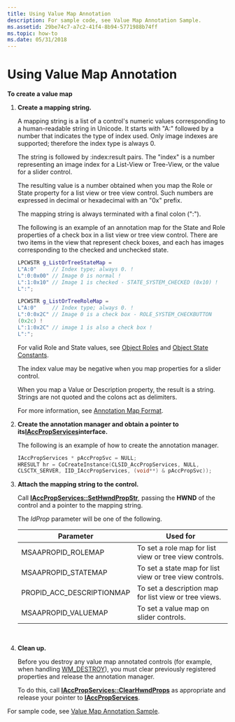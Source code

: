 ```yaml
---
title: Using Value Map Annotation
description: For sample code, see Value Map Annotation Sample.
ms.assetid: 29be74c7-a7c2-41f4-8b94-5771988b74ff
ms.topic: how-to
ms.date: 05/31/2018
---
```


# Using Value Map Annotation

**To create a value map**

1.  **Create a mapping string.**

    A mapping string is a list of a control's numeric values corresponding to a human-readable string in Unicode. It starts with "A:" followed by a number that indicates the type of index used. Only image indexes are supported; therefore the index type is always 0.

    The string is followed by :index:result pairs. The "index" is a number representing an image index for a List-View or Tree-View, or the value for a slider control.

    The resulting value is a number obtained when you map the Role or State property for a list view or tree view control. Such numbers are expressed in decimal or hexadecimal with an "0x" prefix.

    The mapping string is always terminated with a final colon (":").

    The following is an example of an annotation map for the State and Role properties of a check box in a list view or tree view control. There are two items in the view that represent check boxes, and each has images corresponding to the checked and unchecked state.

    ```C++
    LPCWSTR g_ListOrTreeStateMap = 
    L"A:0"     // Index type; always 0. !
    L":0:0x00" // Image 0 is normal !
    L":1:0x10" // Image 1 is checked - STATE_SYSTEM_CHECKED (0x10) !
    L":";

    LPCWSTR g_ListOrTreeRoleMap = 
    L"A:0"     // Index type; always 0. !
    L":0:0x2C" // Image 0 is a check box - ROLE_SYSTEM_CHECKBUTTON
    (0x2c) !
    L":1:0x2C" // image 1 is also a check box !
    L":";
    ```

    

    For valid Role and State values, see [Object Roles](object-roles.md) and [Object State Constants](object-state-constants.md).

    The index value may be negative when you map properties for a slider control.

    When you map a Value or Description property, the result is a string. Strings are not quoted and the colons act as delimiters.

    For more information, see [Annotation Map Format](value-map-annotation.md).

2.  **Create the annotation manager and obtain a pointer to its**[**IAccPropServices**](/windows/desktop/api/oleacc/nn-oleacc-iaccpropservices)**interface.**

    The following is an example of how to create the annotation manager.

    ```C++
    IAccPropServices * pAccPropSvc = NULL;
    HRESULT hr = CoCreateInstance(CLSID_AccPropServices, NULL,
    CLSCTX_SERVER, IID_IAccPropServices, (void**) & pAccPropSvc));
    
    ```

    

3.  **Attach the mapping string to the control.**

    Call [**IAccPropServices::SetHwndPropStr**](/windows/desktop/api/Oleacc/nf-oleacc-iaccpropservices-sethwndpropstr), passing the **HWND** of the control and a pointer to the mapping string.

    The *IdProp* parameter will be one of the following.

    

    | Parameter                   | Used for                                                |
    |-----------------------------|---------------------------------------------------------|
    | MSAAPROPID\_ROLEMAP         | To set a role map for list view or tree view controls.  |
    | MSAAPROPID\_STATEMAP        | To set a state map for list view or tree view controls. |
    | PROPID\_ACC\_DESCRIPTIONMAP | To set a description map for list view or tree views.   |
    | MSAAPROPID\_VALUEMAP        | To set a value map on slider controls.                  |

    

     

4.  **Clean up.**

    Before you destroy any value map annotated controls (for example, when handling [WM\_DESTROY](../winmsg/wm-destroy.md)), you must clear previously registered properties and release the annotation manager.

    To do this, call [**IAccPropServices::ClearHwndProps**](/windows/desktop/api/Oleacc/nf-oleacc-iaccpropservices-clearhwndprops) as appropriate and release your pointer to [**IAccPropServices**](/windows/desktop/api/oleacc/nn-oleacc-iaccpropservices).

For sample code, see [Value Map Annotation Sample](value-map-annotation-sample.md).

 

 
